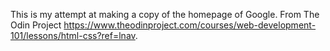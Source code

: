 This is my attempt at making a copy of the homepage of Google. From The Odin Project https://www.theodinproject.com/courses/web-development-101/lessons/html-css?ref=lnav.